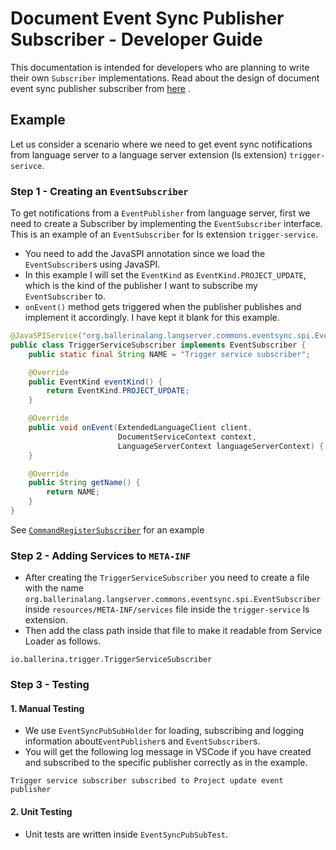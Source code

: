 # Document Event Sync Publisher Subscriber - Developer Guide

This documentation is intended for developers who are planning to write their own `Subscriber` implementations.
Read about the design of document event sync publisher subscriber from 
[here](./DocumentEventSyncPublisherSubscriberDesign.md) .

## Example

Let us consider a scenario where we need to get event sync notifications from language server to a language server
extension (ls extension) `trigger-serivce`.

### Step 1 - Creating an `EventSubscriber`

To get notifications from a `EventPublisher` from language server, first we need to create a Subscriber by implementing 
the `EventSubscriber` interface. This is an example of an `EventSubscriber` for ls extension `trigger-service`.

- You need to add the JavaSPI annotation since we load the `EventSubscriber`s using JavaSPI.
- In this example I will set the `EventKind` as `EventKind.PROJECT_UPDATE`, which is the kind of the publisher I want 
to subscribe my `EventSubscriber` to.
- `onEvent()` method gets triggered when the publisher publishes and implement it accordingly. I have kept it blank for 
this example.

```java
@JavaSPIService("org.ballerinalang.langserver.commons.eventsync.spi.EventSubscriber")
public class TriggerServiceSubscriber implements EventSubscriber {
    public static final String NAME = "Trigger service subscriber";

    @Override
    public EventKind eventKind() {
        return EventKind.PROJECT_UPDATE;
    }

    @Override
    public void onEvent(ExtendedLanguageClient client,
                        DocumentServiceContext context,
                        LanguageServerContext languageServerContext) {
    }

    @Override
    public String getName() {
        return NAME;
    }
}
```
See [`CommandRegisterSubscriber`](../../language-server/modules/langserver-core/src/main/java/org/ballerinalang/langserver/eventsync/subscribers/CommandRegisterSubscriber.java) 
for an example

### Step 2 - Adding Services to `META-INF`

- After creating the `TriggerServiceSubscriber` you need to create a file with the name 
`org.ballerinalang.langserver.commons.eventsync.spi.EventSubscriber` inside `resources/META-INF/services` file inside 
the `trigger-service` ls extension. 
- Then add the class path inside that file to make it readable from Service Loader as follows.

```text
io.ballerina.trigger.TriggerServiceSubscriber
```

### Step 3 - Testing

#### 1. Manual Testing

- We use `EventSyncPubSubHolder` for loading, subscribing and logging information about`EventPublisher`s and
`EventSubscriber`s. 
- You will get the following log message in VSCode if you have created and subscribed to the specific publisher 
correctly as in the example. 
```
Trigger service subscriber subscribed to Project update event publisher
```

#### 2. Unit Testing

- Unit tests are written inside `EventSyncPubSubTest`. 
